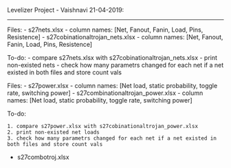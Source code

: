 Levelizer Project - Vaishnavi
21-04-2019:


---------------------------------------------------------------------------------------------
Files:
    - s27nets.xlsx
        - column names: [Net, Fanout, Fanin, Load, Pins, Resistence]
    - s27cobinationaltrojan_nets.xlsx
        - column names: [Net, Fanout, Fanin, Load, Pins, Resistence]

To-do:
    - compare s27nets.xlsx with s27cobinationaltrojan_nets.xlsx 
    - print non-existed nets
    - check how many parametrs changed for each net if a net existed in both files and store count vals

Files:
    - s27power.xlsx
        - column names: [Net load, static probability, toggle rate, switching power]
    - s27combinationaltrojan_power.xlsx
        - column names: [Net load, static probability, toggle rate, switching power]

To-do:
    
    1. compare s27power.xlsx with s27cobinationaltrojan_power.xlsx
    2. print non-existed net loads
    3. check how many parametrs changed for each net if a net existed in both files and store count vals

- s27combotroj.xlsx 
    
    

